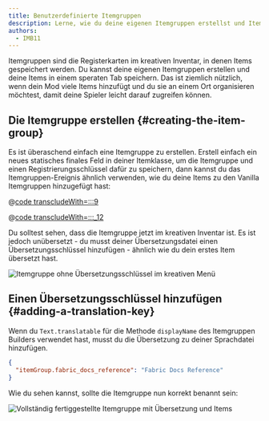 ```yaml
---
title: Benutzerdefinierte Itemgruppen
description: Lerne, wie du deine eigenen Itemgruppen erstellst und Items hinzufügst.
authors:
  - IMB11
---
```


Itemgruppen sind die Registerkarten im kreativen Inventar, in denen Items gespeichert werden. Du kannst deine eigenen Itemgruppen erstellen und deine Items in einem speraten Tab speichern. Das ist ziemlich nützlich, wenn dein Mod viele Items hinzufügt und du sie an einem Ort organisieren möchtest, damit deine Spieler leicht darauf zugreifen können.

## Die Itemgruppe erstellen {#creating-the-item-group}

Es ist überaschend einfach eine Itemgruppe zu erstellen. Erstell einfach ein neues statisches finales Feld in deiner Itemklasse, um die Itemgruppe und einen Registrierungsschlüssel dafür zu speichern, dann kannst du das Itemgruppen-Ereignis ähnlich verwenden, wie du deine Items zu den Vanilla Itemgruppen hinzugefügt hast:

@[code transcludeWith=:::9](@/reference/latest/src/main/java/com/example/docs/item/ModItems.java)

@[code transcludeWith=:::_12](@/reference/latest/src/main/java/com/example/docs/item/ModItems.java)

Du solltest sehen, dass die Itemgruppe jetzt im kreativen Inventar ist. Es ist jedoch unübersetzt - du musst deiner Übersetzungsdatei einen Übersetzungsschlüssel hinzufügen - ähnlich wie du dein erstes Item übersetzt hast.

![Itemgruppe ohne Übersetzungsschlüssel im kreativen Menü](/assets/develop/items/itemgroups_0.png)

## Einen Übersetzungsschlüssel hinzufügen {#adding-a-translation-key}

Wenn du `Text.translatable` für die Methode `displayName` des Itemgruppen Builders verwendet hast, musst du die Übersetzung zu deiner Sprachdatei hinzufügen.

```json
{
  "itemGroup.fabric_docs_reference": "Fabric Docs Reference"
}
```

Wie du sehen kannst, sollte die Itemgruppe nun korrekt benannt sein:

![Vollständig fertiggestellte Itemgruppe mit Übersetzung und Items](/assets/develop/items/itemgroups_1.png)

